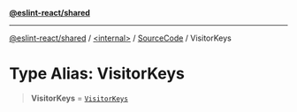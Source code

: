 [**@eslint-react/shared**](../../../../README.md)

***

[@eslint-react/shared](../../../../README.md) / [\<internal\>](../../../README.md) / [SourceCode](../README.md) / VisitorKeys

# Type Alias: VisitorKeys

> **VisitorKeys** = [`VisitorKeys`](../../../interfaces/VisitorKeys.md)
